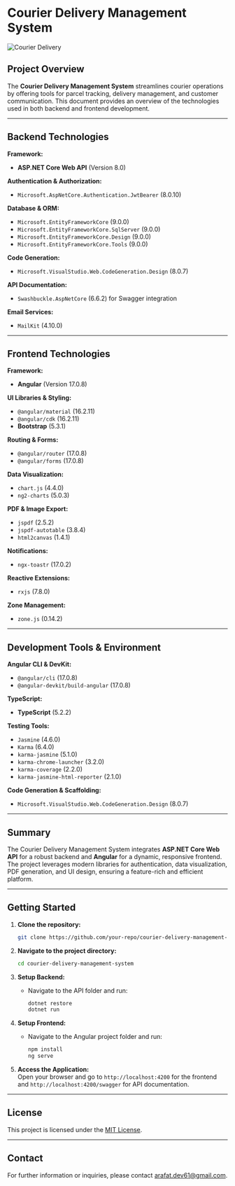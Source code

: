 # Courier Delivery Management System

![Courier Delivery](path/to/your/image.png)

## Project Overview
The **Courier Delivery Management System** streamlines courier operations by offering tools for parcel tracking, delivery management, and customer communication. This document provides an overview of the technologies used in both backend and frontend development.

---

## Backend Technologies

**Framework:**  
- **ASP.NET Core Web API** (Version 8.0)

**Authentication & Authorization:**  
- `Microsoft.AspNetCore.Authentication.JwtBearer` (8.0.10)

**Database & ORM:**  
- `Microsoft.EntityFrameworkCore` (9.0.0)  
- `Microsoft.EntityFrameworkCore.SqlServer` (9.0.0)  
- `Microsoft.EntityFrameworkCore.Design` (9.0.0)  
- `Microsoft.EntityFrameworkCore.Tools` (9.0.0)

**Code Generation:**  
- `Microsoft.VisualStudio.Web.CodeGeneration.Design` (8.0.7)

**API Documentation:**  
- `Swashbuckle.AspNetCore` (6.6.2) for Swagger integration

**Email Services:**  
- `MailKit` (4.10.0)

---

## Frontend Technologies

**Framework:**  
- **Angular** (Version 17.0.8)

**UI Libraries & Styling:**  
- `@angular/material` (16.2.11)  
- `@angular/cdk` (16.2.11)  
- **Bootstrap** (5.3.1)

**Routing & Forms:**  
- `@angular/router` (17.0.8)  
- `@angular/forms` (17.0.8)

**Data Visualization:**  
- `chart.js` (4.4.0)  
- `ng2-charts` (5.0.3)

**PDF & Image Export:**  
- `jspdf` (2.5.2)  
- `jspdf-autotable` (3.8.4)  
- `html2canvas` (1.4.1)

**Notifications:**  
- `ngx-toastr` (17.0.2)

**Reactive Extensions:**  
- `rxjs` (7.8.0)

**Zone Management:**  
- `zone.js` (0.14.2)

---

## Development Tools & Environment

**Angular CLI & DevKit:**  
- `@angular/cli` (17.0.8)  
- `@angular-devkit/build-angular` (17.0.8)

**TypeScript:**  
- **TypeScript** (5.2.2)

**Testing Tools:**  
- `Jasmine` (4.6.0)  
- `Karma` (6.4.0)  
- `karma-jasmine` (5.1.0)  
- `karma-chrome-launcher` (3.2.0)  
- `karma-coverage` (2.2.0)  
- `karma-jasmine-html-reporter` (2.1.0)

**Code Generation & Scaffolding:**  
- `Microsoft.VisualStudio.Web.CodeGeneration.Design` (8.0.7)

---

## Summary
The Courier Delivery Management System integrates **ASP.NET Core Web API** for a robust backend and **Angular** for a dynamic, responsive frontend. The project leverages modern libraries for authentication, data visualization, PDF generation, and UI design, ensuring a feature-rich and efficient platform.

---

## Getting Started

1. **Clone the repository:**  
   ```bash
   git clone https://github.com/your-repo/courier-delivery-management-system.git
   ```

2. **Navigate to the project directory:**  
   ```bash
   cd courier-delivery-management-system
   ```

3. **Setup Backend:**  
   - Navigate to the API folder and run:
     ```bash
     dotnet restore
     dotnet run
     ```

4. **Setup Frontend:**  
   - Navigate to the Angular project folder and run:
     ```bash
     npm install
     ng serve
     ```

5. **Access the Application:**  
   Open your browser and go to `http://localhost:4200` for the frontend and `http://localhost:4200/swagger` for API documentation.

---

## License
This project is licensed under the [MIT License](LICENSE).

---

## Contact
For further information or inquiries, please contact [arafat.dev61@gmail.com](mailto:arafat.dev61@gmail.com).
